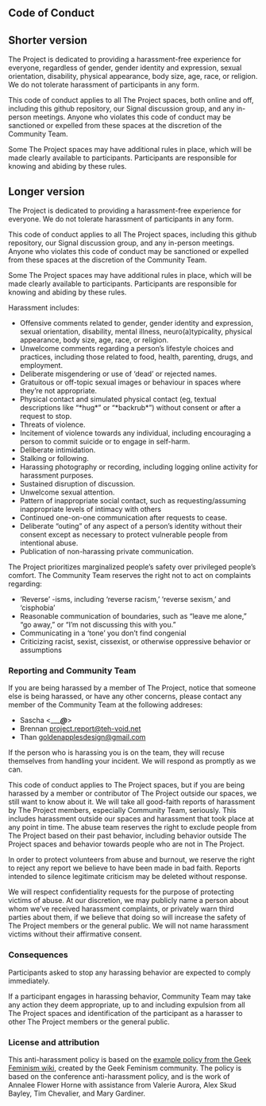 Code of Conduct
---------------

## Shorter version 

The Project is dedicated to providing a harassment-free experience for
everyone, regardless of gender, gender identity and expression, sexual
orientation, disability, physical appearance, body size, age, race, or
religion. We do not tolerate harassment of participants in any form.

This code of conduct applies to all The Project spaces, both online and off,
including this github repository, our Signal discussion group, and any
in-person meetings.  Anyone who violates this code of conduct
may be sanctioned or expelled from these spaces at the discretion of the
Community Team.

Some The Project spaces may have additional rules in place, which will be made
clearly available to participants. Participants are responsible for knowing and
abiding by these rules.

## Longer version 

The Project is dedicated to providing a harassment-free experience for
everyone. We do not tolerate harassment of participants in any form.

This code of conduct applies to all The Project spaces, including this github repository, our Signal discussion group, and any
in-person meetings. Anyone who violates this code of conduct may be sanctioned
or expelled from these spaces at the discretion of the Community Team.

Some The Project spaces may have additional rules in place, which will be made
clearly available to participants. Participants are responsible for knowing and
abiding by these rules.

Harassment includes:

- Offensive comments related to gender, gender identity and expression, sexual
  orientation, disability, mental illness, neuro(a)typicality, physical
  appearance, body size, age, race, or religion.
- Unwelcome comments regarding a person’s lifestyle choices and practices,
  including those related to food, health, parenting, drugs, and employment.
- Deliberate misgendering or use of ‘dead’ or rejected names.
- Gratuitous or off-topic sexual images or behaviour  in spaces where they’re
  not appropriate.
- Physical contact and simulated physical contact (eg, textual descriptions
  like “\*hug\*” or “\*backrub\*”) without consent or after a request to stop.
- Threats of violence.
- Incitement of violence towards any individual, including encouraging a person
  to commit suicide or to engage in self-harm.
- Deliberate intimidation.
- Stalking or following.
- Harassing photography or recording, including logging online activity for
  harassment purposes.
- Sustained disruption of discussion.
- Unwelcome sexual attention.
- Pattern of inappropriate social contact, such as requesting/assuming
  inappropriate levels of intimacy with others
- Continued one-on-one communication after requests to cease.
- Deliberate “outing” of any aspect of a person’s identity without their
  consent except as necessary to protect vulnerable people from intentional
  abuse.
- Publication of non-harassing private communication.

The Project prioritizes marginalized people’s safety over privileged people’s
comfort. The Community Team reserves the right not to act on complaints
regarding:

- ‘Reverse’ -isms, including ‘reverse racism,’ ‘reverse sexism,’ and ‘cisphobia’
- Reasonable communication of boundaries, such as “leave me alone,” “go away,”
  or “I’m not discussing this with you.”
- Communicating in a ‘tone’ you don’t find congenial
- Criticizing racist, sexist, cissexist, or otherwise oppressive behavior or
  assumptions 

### Reporting and Community Team

If you are being harassed by a member of The Project, notice that someone else
is being harassed, or have any other concerns, please contact any member of the
Community Team at the following addreses:

* Sascha <__________@_______>
* Brennan <project.report@teh-void.net>
* Than <goldenapplesdesign@gmail.com>

If the person who is harassing you is on the team, they will recuse themselves
from handling your incident. We will respond as promptly as we can.

This code of conduct applies to The Project spaces, but if you are being
harassed by a member or contributor of The Project outside our spaces, we still
want to know about it. We will take all good-faith reports of harassment by The
Project members, especially Community Team, seriously. This includes harassment
outside our spaces and harassment that took place at any point in time. The
abuse team reserves the right to exclude people from The Project based on their
past behavior, including behavior outside The Project spaces and behavior
towards people who are not in The Project.

In order to protect volunteers from abuse and burnout, we reserve the right to
reject any report we believe to have been made in bad faith. Reports intended
to silence legitimate criticism may be deleted without response.

We will respect confidentiality requests for the purpose of protecting victims
of abuse. At our discretion, we may publicly name a person about whom we’ve
received harassment complaints, or privately warn third parties about them, if
we believe that doing so will increase the safety of The Project members or the
general public. We will not name harassment victims without their affirmative
consent.

### Consequences 

Participants asked to stop any harassing behavior are expected to comply immediately.

If a participant engages in harassing behavior, Community Team may take any
action they deem appropriate, up to and including expulsion from all The
Project spaces and identification of the participant as a harasser to other The
Project members or the general public.

### License and attribution

This anti-harassment policy is based on the [example policy from the Geek
Feminism wiki](http://geekfeminism.wikia.com/wiki/Community_anti-harassment),
created by the Geek Feminism community. The policy is based on the conference
anti-harassment policy, and is the work of Annalee Flower Horne with assistance
from Valerie Aurora, Alex Skud Bayley, Tim Chevalier, and Mary Gardiner.
